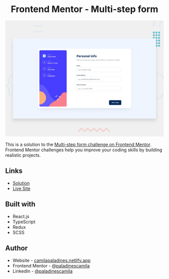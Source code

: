 <h1 align="center">Frontend Mentor - Multi-step form</h1>

![](/public/preview.jpg)

This is a solution to the [Multi-step form challenge on Frontend Mentor](https://www.frontendmentor.io/challenges/multistep-form-YVAnSdqQBJ). Frontend Mentor challenges help you improve your coding skills by building realistic projects.

## Links

-   [Solution](https://www.frontendmentor.io/solutions/multi-step-form-1Qfu5rNp_N)
-   [Live Site](https://msf-frontend-mentor.netlify.app)

## Built with

-   React.js
-   TypeScript
-   Redux
-   SCSS

## Author

-   Website - [camilapaladines.netlify.app](https://camilapaladines.netlify.app)
-   Frontend Mentor - [@paladinescamila](https://www.frontendmentor.io/profile/paladinescamila)
-   LinkedIn - [@paladinescamila](https://co.linkedin.com/in/paladinescamila)
